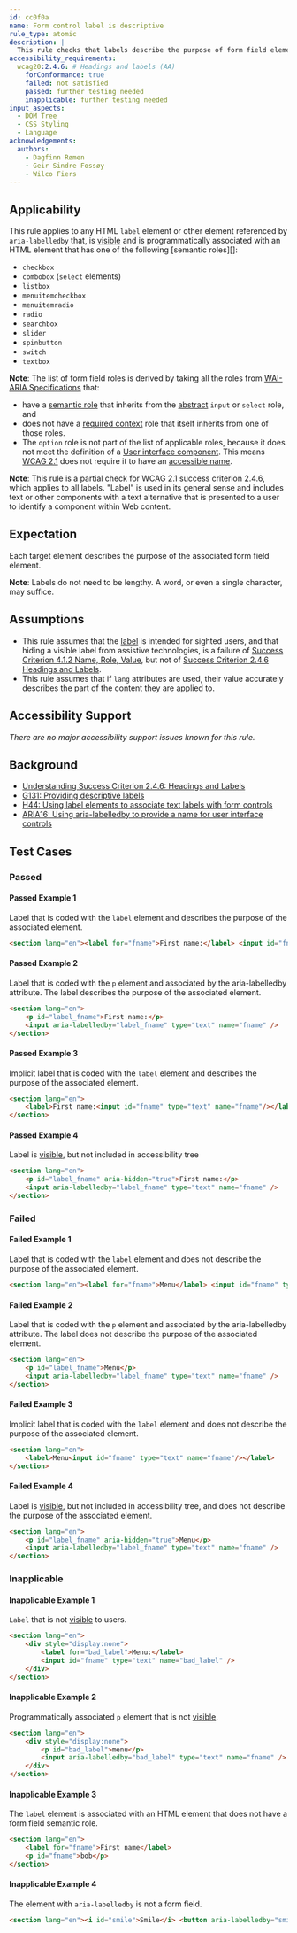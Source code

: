 ```yaml
---
id: cc0f0a
name: Form control label is descriptive
rule_type: atomic
description: |
  This rule checks that labels describe the purpose of form field elements.
accessibility_requirements:
  wcag20:2.4.6: # Headings and labels (AA)
    forConformance: true
    failed: not satisfied
    passed: further testing needed
    inapplicable: further testing needed
input_aspects:
  - DOM Tree
  - CSS Styling
  - Language
acknowledgements:
  authors:
    - Dagfinn Rømen
    - Geir Sindre Fossøy
    - Wilco Fiers
---
```


## Applicability

This rule applies to any HTML `label` element or other element referenced by `aria-labelledby` that, is [visible][] and is programmatically associated with an HTML element that has one of the following [semantic roles][]:

- `checkbox`
- `combobox` (`select` elements)
- `listbox`
- `menuitemcheckbox`
- `menuitemradio`
- `radio`
- `searchbox`
- `slider`
- `spinbutton`
- `switch`
- `textbox`

**Note**: The list of form field roles is derived by taking all the roles from [WAI-ARIA Specifications](#wai-aria-specifications) that:

- have a [semantic role][] that inherits from the [abstract](https://www.w3.org/TR/wai-aria/#abstract_roles) `input` or `select` role, and
- does not have a [required context](https://www.w3.org/TR/wai-aria/#scope) role that itself inherits from one of those roles.
- The `option` role is not part of the list of applicable roles, because it does not meet the definition of a [User interface component](https://www.w3.org/TR/WCAG21/#dfn-user-interface-components). This means [WCAG 2.1](https://www.w3.org/TR/WCAG21/) does not require it to have an [accessible name](#accessible-name).

**Note**: This rule is a partial check for WCAG 2.1 success criterion 2.4.6, which applies to all labels. "Label" is used in its general sense and includes text or other components with a text alternative that is presented to a user to identify a component within Web content.

## Expectation

Each target element describes the purpose of the associated form field element.

**Note**: Labels do not need to be lengthy. A word, or even a single character, may suffice.

## Assumptions

- This rule assumes that the [label](https://www.w3.org/TR/WCAG21/#dfn-labels) is intended for sighted users, and that hiding a visible label from assistive technologies, is a failure of [Success Criterion 4.1.2 Name, Role, Value](https://www.w3.org/TR/WCAG21/#name-role-value), but not of [Success Criterion 2.4.6 Headings and Labels](https://www.w3.org/TR/WCAG21/#headings-and-labels).
- This rule assumes that if `lang` attributes are used, their value accurately describes the part of the content they are applied to.

## Accessibility Support

_There are no major accessibility support issues known for this rule._

## Background

- [Understanding Success Criterion 2.4.6: Headings and Labels](https://www.w3.org/WAI/WCAG21/Understanding/headings-and-labels.html)
- [G131: Providing descriptive labels](https://www.w3.org/WAI/WCAG21/Techniques/general/G131)
- [H44: Using label elements to associate text labels with form controls](https://www.w3.org/WAI/WCAG21/Techniques/html/H44)
- [ARIA16: Using aria-labelledby to provide a name for user interface controls](https://www.w3.org/WAI/WCAG21/Techniques/aria/ARIA16)

## Test Cases

### Passed

#### Passed Example 1

Label that is coded with the `label` element and describes the purpose of the associated element.

```html
<section lang="en"><label for="fname">First name:</label> <input id="fname" type="text" name="fname" /></section>
```

#### Passed Example 2

Label that is coded with the `p` element and associated by the aria-labelledby attribute. The label describes the purpose of the associated element.

```html
<section lang="en">
	<p id="label_fname">First name:</p>
	<input aria-labelledby="label_fname" type="text" name="fname" />
</section>
```

#### Passed Example 3

Implicit label that is coded with the `label` element and describes the purpose of the associated element.

```html
<section lang="en">
	<label>First name:<input id="fname" type="text" name="fname"/></label>
</section>
```

#### Passed Example 4

Label is [visible][], but not included in accessibility tree

```html
<section lang="en">
	<p id="label_fname" aria-hidden="true">First name:</p>
	<input aria-labelledby="label_fname" type="text" name="fname" />
</section>
```

### Failed

#### Failed Example 1

Label that is coded with the `label` element and does not describe the purpose of the associated element.

```html
<section lang="en"><label for="fname">Menu</label> <input id="fname" type="text" name="fname" /></section>
```

#### Failed Example 2

Label that is coded with the `p` element and associated by the aria-labelledby attribute. The label does not describe the purpose of the associated element.

```html
<section lang="en">
	<p id="label_fname">Menu</p>
	<input aria-labelledby="label_fname" type="text" name="fname" />
</section>
```

#### Failed Example 3

Implicit label that is coded with the `label` element and does not describe the purpose of the associated element.

```html
<section lang="en">
	<label>Menu<input id="fname" type="text" name="fname"/></label>
</section>
```

#### Failed Example 4

Label is [visible][], but not included in accessibility tree, and does not describe the purpose of the associated element.

```html
<section lang="en">
	<p id="label_fname" aria-hidden="true">Menu</p>
	<input aria-labelledby="label_fname" type="text" name="fname" />
</section>
```

### Inapplicable

#### Inapplicable Example 1

`Label` that is not [visible][] to users.

```html
<section lang="en">
	<div style="display:none">
		<label for="bad_label">Menu:</label>
		<input id="fname" type="text" name="bad_label" />
	</div>
</section>
```

#### Inapplicable Example 2

Programmatically associated `p` element that is not [visible][].

```html
<section lang="en">
	<div style="display:none">
		<p id="bad_label">menu</p>
		<input aria-labelledby="bad_label" type="text" name="fname" />
	</div>
</section>
```

#### Inapplicable Example 3

The `label` element is associated with an HTML element that does not have a form field semantic role.

```html
<section lang="en">
	<label for="fname">First name</label>
	<p id="fname">bob</p>
</section>
```

#### Inapplicable Example 4

The element with `aria-labelledby` is not a form field.

```html
<section lang="en"><i id="smile">Smile</i> <button aria-labelledby="smile">:-)</button></section>
```

[semantic role]: #semantic-role 'Definition of semantic role'
[visible]: #visible 'Definition of visible'
